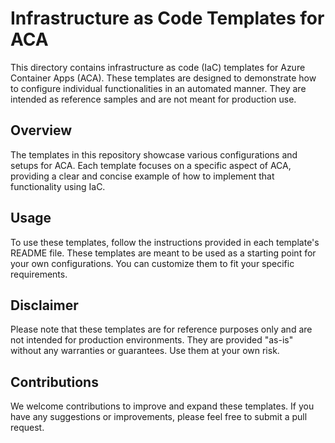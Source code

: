 # Infrastructure as Code Templates for ACA
This directory contains infrastructure as code (IaC) templates for Azure 
Container Apps (ACA). These templates are designed to demonstrate how to 
configure individual functionalities in an automated manner. They are 
intended as reference samples and are not meant for production use.

## Overview
The templates in this repository showcase various configurations and setups 
for ACA. Each template focuses on a specific aspect of ACA, providing a 
clear and concise example of how to implement that functionality using IaC.

## Usage
To use these templates, follow the instructions provided in each template's 
README file. These templates are meant to be used as a starting point for 
your own configurations. You can customize them to fit your specific requirements.

## Disclaimer
Please note that these templates are for reference purposes only and are not 
intended for production environments. They are provided "as-is" without any 
warranties or guarantees. Use them at your own risk.

## Contributions
We welcome contributions to improve and expand these templates. If you have 
any suggestions or improvements, please feel free to submit a pull request.
